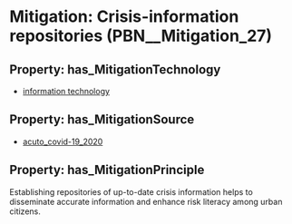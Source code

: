 # Mitigation: __Crisis-information repositories__ (PBN__Mitigation_27)

## Property: has_MitigationTechnology

* [information technology](../Technology/PBN__Technology_2900)

## Property: has_MitigationSource

* [acuto_covid-19_2020](../Article/PBN__Article_85)

## Property: has_MitigationPrinciple

Establishing repositories of up-to-date crisis information helps to disseminate accurate information and enhance risk literacy among urban citizens.

